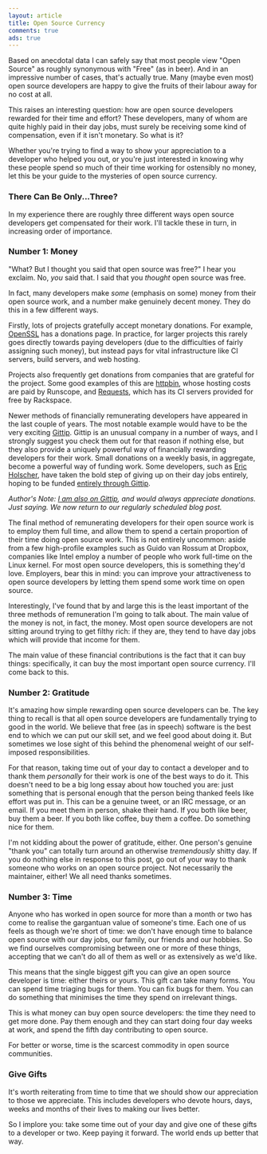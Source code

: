 ```yaml
---
layout: article
title: Open Source Currency
comments: true
ads: true
---
```


Based on anecdotal data I can safely say that most people view "Open Source" as
roughly synonymous with "Free" (as in beer). And in an impressive number of
cases, that's actually true. Many (maybe even most) open source developers are
happy to give the fruits of their labour away for no cost at all.

This raises an interesting question: how are open source developers rewarded
for their time and effort? These developers, many of whom are quite highly paid
in their day jobs, must surely be receiving some kind of compensation, even if
it isn't monetary. So what is it?

Whether you're trying to find a way to show your appreciation to a developer
who helped you out, or you're just interested in knowing why these people spend
so much of their time working for ostensibly no money, let this be your guide
to the mysteries of open source currency.

### There Can Be Only...Three?

In my experience there are roughly three different ways open source developers
get compensated for their work. I'll tackle these in turn, in increasing order
of importance.

### Number 1: Money

"What? But I thought you said that open source was free?" I hear you exclaim.
No, _you_ said that. I said that you _thought_ open source was free.

In fact, many developers make _some_ (emphasis on some) money from their open
source work, and a number make genuinely decent money. They do this in a few
different ways.

Firstly, lots of projects gratefully accept monetary donations. For example,
[OpenSSL](https://www.openssl.org/support/donations.html) has a donations page.
In practice, for larger projects this rarely goes directly towards paying
developers (due to the difficulties of fairly assigning such money), but
instead pays for vital infrastructure like CI servers, build servers, and web
hosting.

Projects also frequently get donations from companies
that are grateful for the project. Some good examples of this are
[httpbin](http://httpbin.org/), whose hosting costs are paid by Runscope, and
[Requests](http://python-requests.org/), which has its CI servers provided for
free by Rackspace.

Newer methods of financially remunerating developers have appeared in the last
couple of years. The most notable example would have to be the very exciting
[Gittip](https://www.gittip.com/). Gittip is an unusual company in a number of
ways, and I strongly suggest you check them out for that reason if nothing
else, but they also provide a uniquely powerful way of financially rewarding
developers for their work. Small donations on a weekly basis, in aggregate,
become a powerful way of funding work. Some developers, such as
[Eric Holscher](https://www.gittip.com/ericholscher/), have taken the bold step
of giving up on their day jobs entirely, hoping to be funded
[entirely through Gittip](http://ericholscher.com/blog/2013/sep/25/help-me-improve-documentation/).

_Author's Note: [I am also on Gittip](https://www.gittip.com/Lukasa/), and
would always appreciate donations. Just saying. We now return to our regularly
scheduled blog post._

The final method of remunerating developers for their open source work is to
employ them full time, and allow them to spend a certain proportion of their
time doing open source work. This is not entirely uncommon: aside from a few
high-profile examples such as Guido van Rossum at Dropbox, companies like
Intel employ a number of people who work full-time on the Linux kernel. For
most open source developers, this is something they'd love. Employers, bear
this in mind: you can improve your attractiveness to open source developers by
letting them spend some work time on open source.

Interestingly, I've found that by and large this is the least important of the
three methods of remuneration I'm going to talk about. The main value of the
money is not, in fact, the money. Most open source developers are not sitting
around trying to get filthy rich: if they are, they tend to have day jobs which
will provide that income for them.

The main value of these financial contributions is the fact that it can buy
things: specifically, it can buy the most important open source currency. I'll
come back to this.

### Number 2: Gratitude

It's amazing how simple rewarding open source developers can be. The key thing
to recall is that all open source developers are fundamentally trying to good
in the world. We believe that free (as in speech) software is the best end
to which we can put our skill set, and we feel good about doing it. But
sometimes we lose sight of this behind the phenomenal weight of our
self-imposed responsibilities.

For that reason, taking time out of your day to contact a developer and to
thank them _personally_ for their work is one of the best ways to do it. This
doesn't need to be a big long essay about how touched you are: just something
that is personal enough that the person being thanked feels like effort was put
in. This can be a genuine tweet, or an IRC message, or an email. If you meet
them in person, shake their hand. If you both like beer, buy them a beer. If
you both like coffee, buy them a coffee. Do something nice for them.

I'm not kidding about the power of gratitude, either. One person's genuine
"thank you" can totally turn around an otherwise _tremendously_ shitty day. If
you do nothing else in response to this post, go out of your way to thank
someone who works on an open source project. Not necessarily the maintainer,
either! We all need thanks sometimes.

### Number 3: Time

Anyone who has worked in open source for more than a month or two has come to
realise the gargantuan value of someone's time. Each one of us feels as though
we're short of time: we don't have enough time to balance open source with our
day jobs, our family, our friends and our hobbies. So we find ourselves
compromising between one or more of these things, accepting that we can't do
all of them as well or as extensively as we'd like.

This means that the single biggest gift you can give an open source developer
is time: either theirs or yours. This gift can take many forms. You can spend
time triaging bugs for them. You can fix bugs for them. You can do something
that minimises the time they spend on irrelevant things.

This is what money can buy open source developers: the time they need to get
more done. Pay them enough and they can start doing four day weeks at work, and
spend the fifth day contributing to open source.

For better or worse, time is the scarcest commodity in open source communities.

### Give Gifts

It's worth reiterating from time to time that we should show our appreciation
to those we appreciate. This includes developers who devote hours, days, weeks
and months of their lives to making our lives better.

So I implore you: take some time out of your day and give one of these gifts to
a developer or two. Keep paying it forward. The world ends up better that way.
